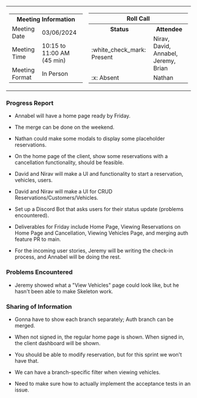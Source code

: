 <table align="center" cellspacing="0" cellpadding="0">
  <tr>
    <td>
      <table>
        <tr>
          <th colspan="2">Meeting Information</th>
        </tr>
        <tr>
          <td>Meeting Date</td>
          <td>03/06/2024</td>
        </tr>
        <tr>
          <td>Meeting Time</td>
          <td>10:15 to 11:00 AM (45 min)</td>
        </tr>
        <tr>
          <td>Meeting Format</td>
          <td>In Person</td>
        </tr>
      </table>
    </td>
    <td>
      <table align="center">
        <tr>
          <th colspan="2">Roll Call</th>
        </tr>
        <tr>
          <th>Status</th>
          <th>Attendee</th>
        </tr>
        <tr>
          <td>:white_check_mark: Present</td>
          <td>Nirav, David, Annabel, Jeremy, Brian</td>
        </tr>
        <tr>
          <td>:x: Absent</td>
          <td>Nathan</td>
        </tr>
      </table>
    </td>
  </tr>
</table>

### Progress Report

- Annabel will have a home page ready by Friday.

- The merge can be done on the weekend.

- Nathan could make some modals to display some placeholder reservations.

- On the home page of the client, show some reservations with a cancellation
  functionality, should be feasible.

- David and Nirav will make a UI and functionality to start a reservation,
  vehicles, users.

- David and Nirav will make a UI for CRUD Reservations/Customers/Vehicles.

- Set up a Discord Bot that asks users for their status update (problems
  encountered).

- Deliverables for Friday include Home Page, Viewing Reservations on Home Page
  and Cancellation, Viewing Vehicles Page, and merging auth feature PR to main.

- For the incoming user stories, Jeremy will be writing the check-in process,
  and Annabel will be doing the rest.

### Problems Encountered

- Jeremy showed what a "View Vehicles" page could look like, but he hasn't been
  able to make Skeleton work.

### Sharing of Information

- Gonna have to show each branch separately; Auth branch can be merged.

- When not signed in, the regular home page is shown. When signed in, the client
  dashboard will be shown.

- You should be able to modify reservation, but for this sprint we won't have
  that.

- We can have a branch-specific filter when viewing vehicles.

- Need to make sure how to actually implement the acceptance tests in an issue.

